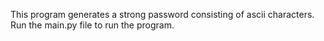This program generates a strong password consisting of ascii characters. Run the main.py file to run the program.